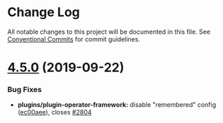 # Change Log

All notable changes to this project will be documented in this file.
See [Conventional Commits](https://conventionalcommits.org) for commit guidelines.

# [4.5.0](https://github.com/IBM/kui/compare/v4.4.0...v4.5.0) (2019-09-22)

### Bug Fixes

- **plugins/plugin-operator-framework:** disable "remembered" config ([ec00aee](https://github.com/IBM/kui/commit/ec00aee)), closes [#2804](https://github.com/IBM/kui/issues/2804)
